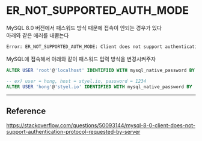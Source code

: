 # ER_NOT_SUPPORTED_AUTH_MODE

MySQL 8.0 버전에서 패스워드 방식 때문에 접속이 안되는 경우가 있다  
아래와 같은 에러를 내뿜는다

```bash
Error: ER_NOT_SUPPORTED_AUTH_MODE: Client does not support authentication protocol requested by server; consider upgrading MySQL client
```

MySQL에 접속해서 아래와 같이 패스워드 입력 방식을 변경시켜주자

```sql
ALTER USER 'root'@'localhost' IDENTIFIED WITH mysql_native_password BY 'password'

-- ex) user = hong, host = styel.io, password = 1234
ALTER USER 'hong'@'styel.io' IDENTIFIED WITH mysql_native_password BY '1234'
```

---

## Reference

<https://stackoverflow.com/questions/50093144/mysql-8-0-client-does-not-support-authentication-protocol-requested-by-server>
